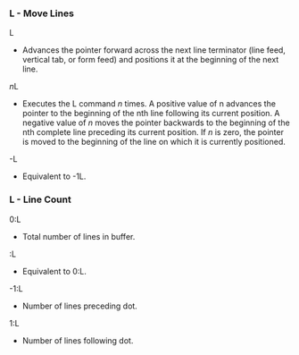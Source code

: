 ### L - Move Lines

L
- Advances the pointer forward across the next line terminator
(line feed, vertical tab, or form feed) and positions it at the
beginning of the next line.

*n*L
- Executes the L command *n* times. A positive value of n
advances the pointer to the beginning of the nth line following
its current position. A negative value of *n* moves the pointer
backwards to the beginning of the nth complete line preceding
its current position. If *n* is zero, the pointer is moved to the
beginning of the line on which it is currently positioned.

-L
- Equivalent to -1L.

### L - Line Count

0:L
- Total number of lines in buffer.

:L
- Equivalent to 0:L.

-1:L
- Number of lines preceding dot.

1:L
- Number of lines following dot.


